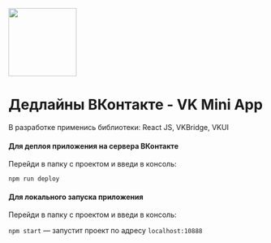 [<img width="134" src="https://vk.com/images/apps/mini_apps/vk_mini_apps_logo.svg">](https://vk.com/services)

# Дедлайны ВКонтакте - VK Mini App

В разработке применись библиотеки: React JS, VKBridge, VKUI

#### Для деплоя приложения на сервера ВКонтакте

Перейди в папку с проектом и введи в консоль:

`npm run deploy`

#### Для локального запуска приложения

Перейди в папку с проектом и введи в консоль:

`npm start` — запустит проект по адресу `localhost:10888`

